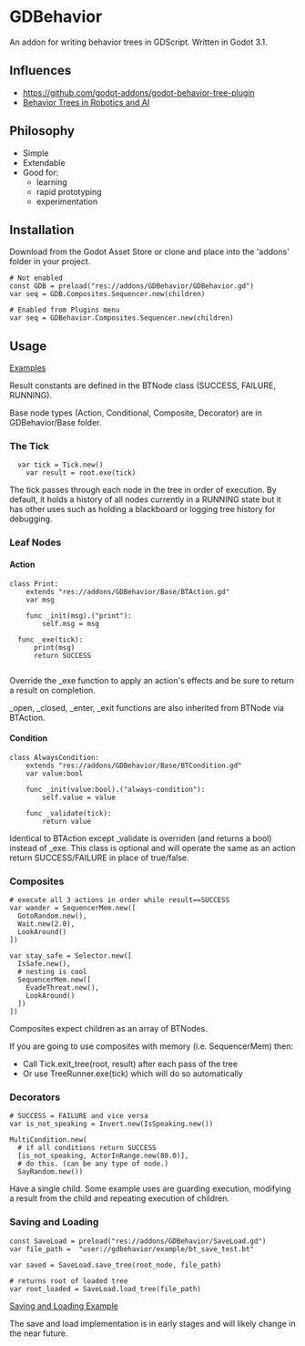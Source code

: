 # GDBehavior

An addon for writing behavior trees in GDScript.
Written in Godot 3.1.

## Influences

* https://github.com/godot-addons/godot-behavior-tree-plugin
* [Behavior Trees in Robotics and AI](https://arxiv.org/pdf/1709.00084.pdf)

## Philosophy

* Simple
* Extendable
* Good for:
  * learning
  * rapid prototyping
  * experimentation

## Installation

Download from the Godot Asset Store or clone and place into the 'addons' folder in your project.

```gdscript
# Not enabled
const GDB = preload("res://addons/GDBehavior/GDBehavior.gd")
var seq = GDB.Composites.Sequencer.new(children)

# Enabled from Plugins menu
var seq = GDBehavior.Composites.Sequencer.new(children)
```
## Usage

[Examples](https://github.com/Dr-Dan/gd-behavior/blob/master/examples)

Result constants are defined in the BTNode class (SUCCESS, FAILURE, RUNNING).

Base node types (Action, Conditional, Composite, Decorator) are in GDBehavior/Base folder.

### The Tick

```gdscript
  var tick = Tick.new()
	var result = root.exe(tick)
```

The tick passes through each node in the tree in order of execution. By default, it holds a history of all nodes currently in a RUNNING state but it has  other uses such as holding a blackboard or logging tree history for debugging.

### Leaf Nodes
#### Action

```gdscript
class Print:
	extends "res://addons/GDBehavior/Base/BTAction.gd"
	var msg

	func _init(msg).("print"):
		self.msg = msg

  func _exe(tick):
      print(msg)
      return SUCCESS
    
```

Override the _exe function to apply an action's effects and be sure to return a result on completion.

_open, _closed, _enter, _exit functions are also inherited from BTNode via BTAction.

#### Condition
```gdscript
class AlwaysCondition:
	extends "res://addons/GDBehavior/Base/BTCondition.gd"
	var value:bool

	func _init(value:bool).("always-condition"):
		self.value = value

	func _validate(tick):
		return value	
```

Identical to BTAction except _validate is overriden (and returns a bool) instead of _exe.
This class is optional and will operate the same as an action return SUCCESS/FAILURE in place of true/false.
			
### Composites

```gdscript
# execute all 3 actions in order while result==SUCCESS
var wander = SequencerMem.new([
  GotoRandom.new(),
  Wait.new(2.0),
  LookAround()
])

var stay_safe = Selector.new([
  IsSafe.new(),
  # nesting is cool
  SequencerMem.new([
    EvadeThreat.new(),
    LookAround()
  ])
])
```

Composites expect children as an array of BTNodes.

If you are going to use composites with memory (i.e. SequencerMem) then:
* Call Tick.exit_tree(root, result) after each pass of the tree
* Or use TreeRunner.exe(tick) which will do so automatically

### Decorators
```gdscript
# SUCCESS = FAILURE and vice versa
var is_not_speaking = Invert.new(IsSpeaking.new())

MultiCondition.new(
  # if all conditions return SUCCESS
  [is_not_speaking, ActorInRange.new(80.0)],	
  # do this. (can be any type of node.)
  SayRandom.new())
```

Have a single child. Some example uses are guarding execution, modifying a result from the child and repeating execution of children.

### Saving and Loading
```gdscript
const SaveLoad = preload("res://addons/GDBehavior/SaveLoad.gd")
var file_path =  "user://gdbehavior/example/bt_save_test.bt"

var saved = SaveLoad.save_tree(root_node, file_path)

# returns root of loaded tree
var root_loaded = SaveLoad.load_tree(file_path)
```

[Saving and Loading Example](https://github.com/Dr-Dan/gd-behavior/blob/master/examples/SaveLoad/SaveLoadExample.gd)

The save and load implementation is in early stages and will likely change in the near future.